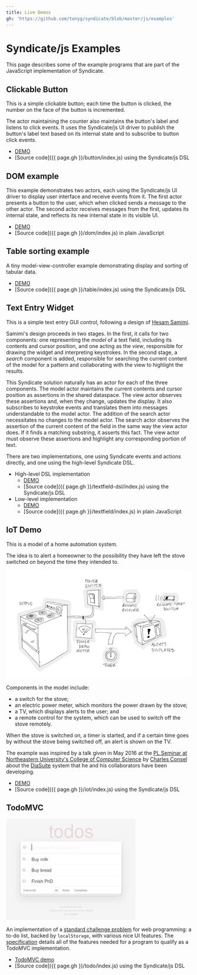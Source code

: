 ```yaml
---
title: Live Demos
gh: 'https://github.com/tonyg/syndicate/blob/master/js/examples'
---
```


# Syndicate/js Examples

This page describes some of the example programs that are part of the
JavaScript implementation of Syndicate.

## Clickable Button

This is a simple clickable button; each time the button is clicked,
the number on the face of the button is incremented.

The actor maintaining the counter also maintains the button's label
and listens to click events. It uses the Syndicate/js UI driver to
publish the button's label text based on its internal state and to
subscribe to button click events.

 - [DEMO](button/)
 - [Source code]({{ page.gh }}/button/index.js) using the Syndicate/js DSL

## DOM example

This example demonstrates two actors, each using the Syndicate/js UI
driver to display user interface and receive events from it. The first
actor presents a button to the user, which when clicked sends a
message to the other actor. The second actor receives messages from
the first, updates its internal state, and reflects its new internal
state in its visible UI.

 - [DEMO](dom/)
 - [Source code]({{ page.gh }}/dom/index.js) in plain JavaScript

## Table sorting example

A tiny model-view-controller example demonstrating display and sorting
of tabular data.

 - [DEMO](table/)
 - [Source code]({{ page.gh }}/table/index.js) using the Syndicate/js DSL

## Text Entry Widget

This is a simple text entry GUI control, following a design of
[Hesam Samimi](http://www.hesam.us/cs/cooplangs/textfield.pdf).

Samimi's design proceeds in two stages. In the first, it calls for two
components: one representing the *model* of a text field, including
its contents and cursor position, and one acting as the *view*,
responsible for drawing the widget and interpreting keystrokes. In the
second stage, a *search* component is added, responsible for searching
the current content of the model for a pattern and collaborating with
the view to highlight the results.

This Syndicate solution naturally has an actor for each of the three
components. The model actor maintains the current contents and cursor
position as assertions in the shared dataspace. The view actor
observes these assertions and, when they change, updates the display.
It also subscribes to keystroke events and translates them into
messages understandable to the model actor. The addition of the search
actor necessitates no changes to the model actor. The search actor
observes the assertion of the current content of the field in the same
way the view actor does. If it finds a matching substring, it asserts
this fact. The view actor must observe these assertions and highlight
any corresponding portion of text.

There are two implementations, one using Syndicate events and actions
directly, and one using the high-level Syndicate DSL.

 - High-level DSL implementation
    - [DEMO](textfield-dsl/)
    - [Source code]({{ page.gh }}/textfield-dsl/index.js) using the Syndicate/js DSL
 - Low-level implementation
    - [DEMO](textfield/)
    - [Source code]({{ page.gh }}/textfield/index.js) in plain JavaScript

## IoT Demo

This is a model of a home automation system.

The idea is to alert a homeowner to the possibility they have left the
stove switched on beyond the time they intended to.

![IoT Example](iot/iot-example.png)

Components in the model include:

 - a switch for the stove;
 - an electric power meter, which monitors the power drawn by the
   stove;
 - a TV, which displays alerts to the user; and
 - a remote control for the system, which can be used to switch off
   the stove remotely.

When the stove is switched on, a timer is started, and if a certain
time goes by without the stove being switched off, an alert is shown
on the TV.

The example was inspired by a talk given in May 2016 at the
[PL Seminar at Northeastern University's College of Computer Science](http://prl.ccs.neu.edu/seminars.html)
by
[Charles Consel](http://phoenix.inria.fr/index.php/members/54-charles-consel)
about the
[DiaSuite](http://phoenix.inria.fr/research-projects/diasuite) system
that he and his collaborators have been developing.

 - [DEMO](iot/)
 - [Source code]({{ page.gh }}/iot/index.js) using the Syndicate/js DSL

## TodoMVC

<img src="todo/todomvc-screenshot.png" alt="TodoMVC Example" class="rightfloat">

An implementation of a
[standard challenge problem](http://todomvc.com/) for web programming:
a to-do list, backed by `localStorage`, with various nice UI features.
The
[specification](https://github.com/tastejs/todomvc/blob/master/app-spec.md)
details all of the features needed for a program to qualify as a
TodoMVC implementation.

 - [TodoMVC demo](todo/)
 - [Source code]({{ page.gh }}/todo/index.js) using the Syndicate/js DSL

